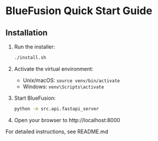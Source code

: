 # BlueFusion Quick Start Guide

## Installation

1. Run the installer:
   ```bash
   ./install.sh
   ```

2. Activate the virtual environment:
   - Unix/macOS: `source venv/bin/activate`
   - Windows: `venv\Scripts\activate`

3. Start BlueFusion:
   ```bash
   python -m src.api.fastapi_server
   ```

4. Open your browser to http://localhost:8000

For detailed instructions, see README.md
